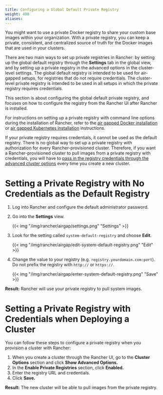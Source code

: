 ```yaml
---
title: Configuring a Global Default Private Registry
weight: 400
aliases:
---
```


You might want to use a private Docker registry to share your custom base images within your organization. With a private registry, you can keep a private, consistent, and centralized source of truth for the Docker images that are used in your clusters.

There are two main ways to set up private registries in Rancher: by setting up the global default registry through the **Settings** tab in the global view, and by setting up a private registry in the advanced options in the cluster-level settings. The global default registry is intended to be used for air-gapped setups, for registries that do not require credentials. The cluster-level private registry is intended to be used in all setups in which the private registry requires credentials.

This section is about configuring the global default private registry, and focuses on how to configure the registry from the Rancher UI after Rancher is installed.

For instructions on setting up a private registry with command line options during the installation of Rancher, refer to the [air gapped Docker installation]({{<baseurl>}}/rancher/v2.x/en/installation/air-gap-single-node) or [air gapped Kubernetes installation]({{<baseurl>}}/rancher/v2.x/en/installation/air-gap-high-availability) instructions.

If your private registry requires credentials, it cannot be used as the default registry. There is no global way to set up a private registry with authorization for every Rancher-provisioned cluster. Therefore, if you want a Rancher-provisioned cluster to pull images from a private registry with credentials, you will have to [pass in the registry credentials through the advanced cluster options](#setting-a-private-registry-with-credentials-when-deploying-a-cluster) every time you create a new cluster.

# Setting a Private Registry with No Credentials as the Default Registry

1. Log into Rancher and configure the default administrator password.

1. Go into the **Settings** view.

    {{< img "/img/rancher/airgap/settings.png" "Settings" >}}

1. Look for the setting called `system-default-registry` and choose **Edit**.

    {{< img "/img/rancher/airgap/edit-system-default-registry.png" "Edit" >}}

1. Change the value to your registry (e.g. `registry.yourdomain.com:port`). Do not prefix the registry with `http://` or `https://`.

    {{< img "/img/rancher/airgap/enter-system-default-registry.png" "Save" >}}

**Result:** Rancher will use your private registry to pull system images.

# Setting a Private Registry with Credentials when Deploying a Cluster

You can follow these steps to configure a private registry when you provision a cluster with Rancher:

1. When you create a cluster through the Rancher UI, go to the **Cluster Options** section and click **Show Advanced Options.**
1. In the <b>Enable Private Registries</b> section, click **Enabled.**
1. Enter the registry URL and credentials.
1. Click **Save.**

**Result:** The new cluster will be able to pull images from the private registry.
